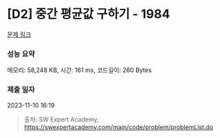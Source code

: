 # [D2] 중간 평균값 구하기 - 1984 

[문제 링크](https://swexpertacademy.com/main/code/problem/problemDetail.do?contestProbId=AV5Pw_-KAdcDFAUq) 

### 성능 요약

메모리: 58,248 KB, 시간: 161 ms, 코드길이: 260 Bytes

### 제출 일자

2023-11-10 16:19



> 출처: SW Expert Academy, https://swexpertacademy.com/main/code/problem/problemList.do